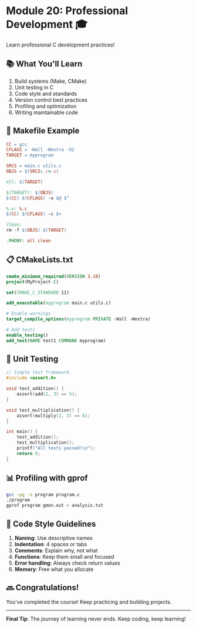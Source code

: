 # Module 20: Professional Development 🎓

Learn professional C development practices!

## 📚 What You'll Learn

1. Build systems (Make, CMake)
2. Unit testing in C
3. Code style and standards
4. Version control best practices
5. Profiling and optimization
6. Writing maintainable code

## 🔨 Makefile Example

```makefile
CC = gcc
CFLAGS = -Wall -Wextra -O2
TARGET = myprogram

SRCS = main.c utils.c
OBJS = $(SRCS:.c=.o)

all: $(TARGET)

$(TARGET): $(OBJS)
$(CC) $(CFLAGS) -o $@ $^

%.o: %.c
$(CC) $(CFLAGS) -c $<

clean:
rm -f $(OBJS) $(TARGET)

.PHONY: all clean
```

## 📋 CMakeLists.txt

```cmake
cmake_minimum_required(VERSION 3.10)
project(MyProject C)

set(CMAKE_C_STANDARD 11)

add_executable(myprogram main.c utils.c)

# Enable warnings
target_compile_options(myprogram PRIVATE -Wall -Wextra)

# Add tests
enable_testing()
add_test(NAME test1 COMMAND myprogram)
```

## 🧪 Unit Testing

```c
// Simple test framework
#include <assert.h>

void test_addition() {
    assert(add(2, 3) == 5);
}

void test_multiplication() {
    assert(multiply(2, 3) == 6);
}

int main() {
    test_addition();
    test_multiplication();
    printf("All tests passed!\n");
    return 0;
}
```

## 📊 Profiling with gprof

```bash
gcc -pg -o program program.c
./program
gprof program gmon.out > analysis.txt
```

## 🎯 Code Style Guidelines

1. **Naming**: Use descriptive names
2. **Indentation**: 4 spaces or tabs
3. **Comments**: Explain why, not what
4. **Functions**: Keep them small and focused
5. **Error handling**: Always check return values
6. **Memory**: Free what you allocate

## 🔜 Congratulations!

You've completed the course! Keep practicing and building projects.

---

**Final Tip**: The journey of learning never ends. Keep coding, keep learning!
